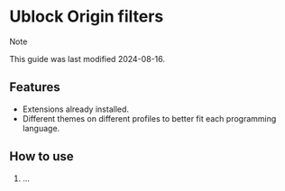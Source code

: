 # Ublock Origin filters

> [!NOTE]  
> This guide was last modified 2024-08-16.

## Features

- Extensions already installed.
- Different themes on different profiles to better fit each programming language.

## How to use

1. ...
